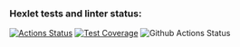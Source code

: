 ### Hexlet tests and linter status:
[![Actions Status](https://github.com/radalana/php-project-48/actions/workflows/hexlet-check.yml/badge.svg)](https://github.com/radalana/php-project-48/actions)
[![Test Coverage](https://api.codeclimate.com/v1/badges/00755fc20ade9882f670/test_coverage)](https://codeclimate.com/github/radalana/php-project-48/test_coverage)
![Github Actions Status](https://github.com/radalana/php-project-48/actions/workflows/main.yml/badge.svg)
